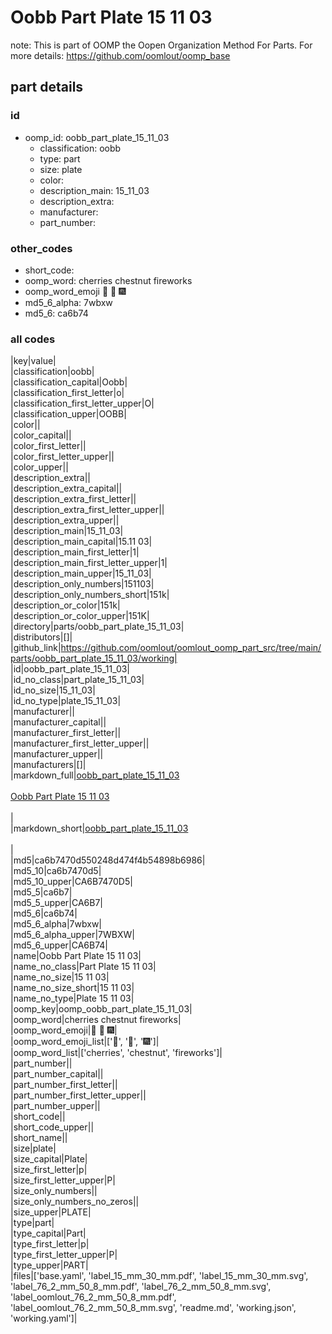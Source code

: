 # Oobb Part Plate 15 11 03  

note: This is part of OOMP the Oopen Organization Method For Parts. For more details: https://github.com/oomlout/oomp_base

##  part details





### id
* oomp_id: oobb_part_plate_15_11_03
  * classification: oobb
  * type: part
  * size: plate
  * color: 
  * description_main: 15_11_03
  * description_extra: 
  * manufacturer: 
  * part_number: 

### other_codes
* short_code: 
* oomp_word: cherries chestnut fireworks
* oomp_word_emoji :cherries: :chestnut: :fireworks:
* md5_6_alpha: 7wbxw
* md5_6: ca6b74

### all codes 
|key|value|  
|classification|oobb|  
|classification_capital|Oobb|  
|classification_first_letter|o|  
|classification_first_letter_upper|O|  
|classification_upper|OOBB|  
|color||  
|color_capital||  
|color_first_letter||  
|color_first_letter_upper||  
|color_upper||  
|description_extra||  
|description_extra_capital||  
|description_extra_first_letter||  
|description_extra_first_letter_upper||  
|description_extra_upper||  
|description_main|15_11_03|  
|description_main_capital|15.11 03|  
|description_main_first_letter|1|  
|description_main_first_letter_upper|1|  
|description_main_upper|15_11_03|  
|description_only_numbers|151103|  
|description_only_numbers_short|151k|  
|description_or_color|151k|  
|description_or_color_upper|151K|  
|directory|parts/oobb_part_plate_15_11_03|  
|distributors|[]|  
|github_link|https://github.com/oomlout/oomlout_oomp_part_src/tree/main/parts/oobb_part_plate_15_11_03/working|  
|id|oobb_part_plate_15_11_03|  
|id_no_class|part_plate_15_11_03|  
|id_no_size|15_11_03|  
|id_no_type|plate_15_11_03|  
|manufacturer||  
|manufacturer_capital||  
|manufacturer_first_letter||  
|manufacturer_first_letter_upper||  
|manufacturer_upper||  
|manufacturers|[]|  
|markdown_full|[oobb_part_plate_15_11_03](https://github.com/oomlout/oomlout_oomp_part_src/tree/main/parts/oobb_part_plate_15_11_03/working)<br>[](https://github.com/oomlout/oomlout_oomp_part_src/tree/main/parts/oobb_part_plate_15_11_03/working)<br>[Oobb Part Plate 15 11 03](https://github.com/oomlout/oomlout_oomp_part_src/tree/main/parts/oobb_part_plate_15_11_03/working)<br><br>|  
|markdown_short|[oobb_part_plate_15_11_03](https://github.com/oomlout/oomlout_oomp_part_src/tree/main/parts/oobb_part_plate_15_11_03/working)<br><br>|  
|md5|ca6b7470d550248d474f4b54898b6986|  
|md5_10|ca6b7470d5|  
|md5_10_upper|CA6B7470D5|  
|md5_5|ca6b7|  
|md5_5_upper|CA6B7|  
|md5_6|ca6b74|  
|md5_6_alpha|7wbxw|  
|md5_6_alpha_upper|7WBXW|  
|md5_6_upper|CA6B74|  
|name|Oobb Part Plate 15 11 03|  
|name_no_class|Part Plate 15 11 03|  
|name_no_size|15 11 03|  
|name_no_size_short|15 11 03|  
|name_no_type|Plate 15 11 03|  
|oomp_key|oomp_oobb_part_plate_15_11_03|  
|oomp_word|cherries chestnut fireworks|  
|oomp_word_emoji|:cherries: :chestnut: :fireworks:|  
|oomp_word_emoji_list|[':cherries:', ':chestnut:', ':fireworks:']|  
|oomp_word_list|['cherries', 'chestnut', 'fireworks']|  
|part_number||  
|part_number_capital||  
|part_number_first_letter||  
|part_number_first_letter_upper||  
|part_number_upper||  
|short_code||  
|short_code_upper||  
|short_name||  
|size|plate|  
|size_capital|Plate|  
|size_first_letter|p|  
|size_first_letter_upper|P|  
|size_only_numbers||  
|size_only_numbers_no_zeros||  
|size_upper|PLATE|  
|type|part|  
|type_capital|Part|  
|type_first_letter|p|  
|type_first_letter_upper|P|  
|type_upper|PART|  
|files|['base.yaml', 'label_15_mm_30_mm.pdf', 'label_15_mm_30_mm.svg', 'label_76_2_mm_50_8_mm.pdf', 'label_76_2_mm_50_8_mm.svg', 'label_oomlout_76_2_mm_50_8_mm.pdf', 'label_oomlout_76_2_mm_50_8_mm.svg', 'readme.md', 'working.json', 'working.yaml']|  
